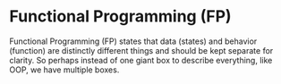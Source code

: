 # Functional Programming \(FP\)

Functional Programming \(FP\) states that data \(states\) and behavior \(function\) are distinctly different things and should be kept separate for clarity. So perhaps instead of one giant box to describe everything, like OOP, we have multiple boxes.

